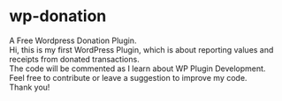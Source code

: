 # wp-donation
A Free Wordpress Donation Plugin.<br>
Hi, this is my first WordPress Plugin, which is about reporting values and receipts from donated transactions.<br>
The code will be commented as I learn about WP Plugin Development.<br>
Feel free to contribute or leave a suggestion to improve my code.<br>
Thank you!

